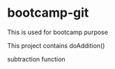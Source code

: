 # bootcamp-git
This is used for bootcamp purpose

This project contains doAddition()

subtraction function